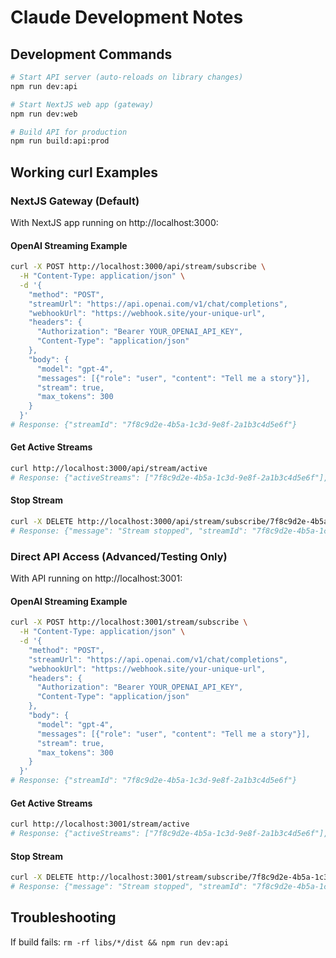 # Claude Development Notes

## Development Commands

```bash
# Start API server (auto-reloads on library changes)
npm run dev:api

# Start NextJS web app (gateway)
npm run dev:web

# Build API for production
npm run build:api:prod
```

## Working curl Examples

### NextJS Gateway (Default)

With NextJS app running on http://localhost:3000:

#### OpenAI Streaming Example
```bash
curl -X POST http://localhost:3000/api/stream/subscribe \
  -H "Content-Type: application/json" \
  -d '{
    "method": "POST",
    "streamUrl": "https://api.openai.com/v1/chat/completions",
    "webhookUrl": "https://webhook.site/your-unique-url",
    "headers": {
      "Authorization": "Bearer YOUR_OPENAI_API_KEY",
      "Content-Type": "application/json"
    },
    "body": {
      "model": "gpt-4",
      "messages": [{"role": "user", "content": "Tell me a story"}],
      "stream": true,
      "max_tokens": 300
    }
  }'
# Response: {"streamId": "7f8c9d2e-4b5a-1c3d-9e8f-2a1b3c4d5e6f"}
```

#### Get Active Streams
```bash
curl http://localhost:3000/api/stream/active
# Response: {"activeStreams": ["7f8c9d2e-4b5a-1c3d-9e8f-2a1b3c4d5e6f"], "count": 1}
```

#### Stop Stream
```bash
curl -X DELETE http://localhost:3000/api/stream/subscribe/7f8c9d2e-4b5a-1c3d-9e8f-2a1b3c4d5e6f
# Response: {"message": "Stream stopped", "streamId": "7f8c9d2e-4b5a-1c3d-9e8f-2a1b3c4d5e6f"}
```

### Direct API Access (Advanced/Testing Only)

With API running on http://localhost:3001:

#### OpenAI Streaming Example
```bash
curl -X POST http://localhost:3001/stream/subscribe \
  -H "Content-Type: application/json" \
  -d '{
    "method": "POST",
    "streamUrl": "https://api.openai.com/v1/chat/completions",
    "webhookUrl": "https://webhook.site/your-unique-url",
    "headers": {
      "Authorization": "Bearer YOUR_OPENAI_API_KEY",
      "Content-Type": "application/json"
    },
    "body": {
      "model": "gpt-4",
      "messages": [{"role": "user", "content": "Tell me a story"}],
      "stream": true,
      "max_tokens": 300
    }
  }'
# Response: {"streamId": "7f8c9d2e-4b5a-1c3d-9e8f-2a1b3c4d5e6f"}
```

#### Get Active Streams
```bash
curl http://localhost:3001/stream/active
# Response: {"activeStreams": ["7f8c9d2e-4b5a-1c3d-9e8f-2a1b3c4d5e6f"], "count": 1}
```

#### Stop Stream
```bash
curl -X DELETE http://localhost:3001/stream/subscribe/7f8c9d2e-4b5a-1c3d-9e8f-2a1b3c4d5e6f
# Response: {"message": "Stream stopped", "streamId": "7f8c9d2e-4b5a-1c3d-9e8f-2a1b3c4d5e6f"}
```

## Troubleshooting

If build fails: `rm -rf libs/*/dist && npm run dev:api`